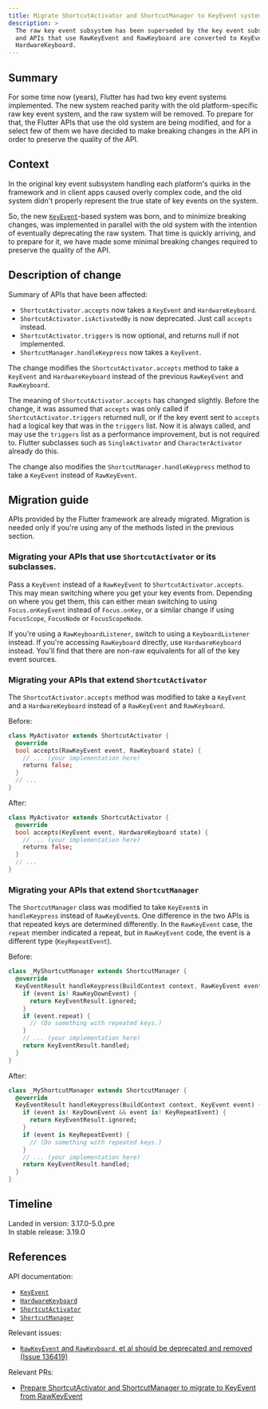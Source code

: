 ```yaml
---
title: Migrate ShortcutActivator and ShortcutManager to KeyEvent system
description: >
  The raw key event subsystem has been superseded by the key event subsystem,
  and APIs that use RawKeyEvent and RawKeyboard are converted to KeyEvent and
  HardwareKeyboard.
---
```


## Summary

For some time now (years), Flutter has had two key event systems implemented.
The new system reached parity with the old platform-specific raw key event
system, and the raw system will be removed. To prepare for that, the Flutter
APIs that use the old system are being modified, and for a select few of them we
have decided to make breaking changes in the API in order to preserve the
quality of the API.

## Context

In the original key event subsystem handling each platform's quirks in the
framework and in client apps caused overly complex code, and the old system
didn't properly represent the true state of key events on the system.

So, the new [`KeyEvent`][]-based system was born, and to minimize breaking
changes, was implemented in parallel with the old system with the intention of
eventually deprecating the raw system. That time is quickly arriving, and to
prepare for it, we have made some minimal breaking changes required to preserve
the quality of the API.

## Description of change

Summary of APIs that have been affected:

- `ShortcutActivator.accepts` now takes a `KeyEvent` and `HardwareKeyboard`.
- `ShortcutActivator.isActivatedBy` is now deprecated. Just call `accepts` instead.
- `ShortcutActivator.triggers` is now optional, and returns null if not implemented.
- `ShortcutManager.handleKeypress` now takes a `KeyEvent`.

The change modifies the `ShortcutActivator.accepts` method to take a `KeyEvent`
and `HardwareKeyboard` instead of the previous `RawKeyEvent` and `RawKeyboard`.

The meaning of `ShortcutActivator.accepts` has changed slightly. Before the
change, it was assumed that `accepts` was only called if
`ShortcutActivator.triggers` returned null, or if the key event sent to `accepts`
had a logical key that was in the `triggers` list. Now it is always called, and
may use the `triggers` list as a performance improvement, but is not required
to. Flutter subclasses such as `SingleActivator` and `CharacterActivator`
already do this.

The change also modifies the `ShortcutManager.handleKeypress` method to take a
`KeyEvent` instead of `RawKeyEvent`.

## Migration guide

APIs provided by the Flutter framework are already migrated. Migration is
needed only if you're using any of the methods listed in the previous section.

### Migrating your APIs that use `ShortcutActivator` or its subclasses.

Pass a `KeyEvent` instead of a `RawKeyEvent` to `ShortcutActivator.accepts`.
This may mean switching where you get your key events from. Depending on where
you get them, this can either mean switching to using `Focus.onKeyEvent` instead
of `Focus.onKey`, or a similar change if using `FocusScope`, `FocusNode` or
`FocusScopeNode`.

If you're using a `RawKeyboardListener`, switch to using a
`KeyboardListener` instead. If you're accessing `RawKeyboard` directly, use
`HardwareKeyboard` instead. You'll find that there are non-raw equivalents for
all of the key event sources.

### Migrating your APIs that extend `ShortcutActivator`

The `ShortcutActivator.accepts` method was modified to take a `KeyEvent` and a
`HardwareKeyboard` instead of a `RawKeyEvent` and `RawKeyboard`.

Before:

```dart
class MyActivator extends ShortcutActivator {
  @override
  bool accepts(RawKeyEvent event, RawKeyboard state) {
    // ... (your implementation here)
    returns false;
  }
  // ...
}
```

After:

```dart
class MyActivator extends ShortcutActivator {
  @override
  bool accepts(KeyEvent event, HardwareKeyboard state) {
    // ... (your implementation here)
    returns false;
  }
  // ...
}
```

### Migrating your APIs that extend `ShortcutManager`

The `ShortcutManager` class was modified to take `KeyEvent`s in `handleKeypress`
instead of `RawKeyEvent`s.  One difference in the two APIs is that repeated keys
are determined differently. In the `RawKeyEvent` case, the `repeat` member
indicated a repeat, but in `RawKeyEvent` code, the event is a different type
(`KeyRepeatEvent`).

Before:

```dart
class _MyShortcutManager extends ShortcutManager {
  @override
  KeyEventResult handleKeypress(BuildContext context, RawKeyEvent event) {
    if (event is! RawKeyDownEvent) {
      return KeyEventResult.ignored;
    }
    if (event.repeat) {
      // (Do something with repeated keys.)
    }
    // ... (your implementation here)
    return KeyEventResult.handled;
  }
}
```

After:

```dart
class _MyShortcutManager extends ShortcutManager {
  @override
  KeyEventResult handleKeypress(BuildContext context, KeyEvent event) {
    if (event is! KeyDownEvent && event is! KeyRepeatEvent) {
      return KeyEventResult.ignored;
    }
    if (event is KeyRepeatEvent) {
      // (Do something with repeated keys.)
    }
    // ... (your implementation here)
    return KeyEventResult.handled;
  }
}
```

## Timeline

Landed in version: 3.17.0-5.0.pre<br>
In stable release: 3.19.0

## References

API documentation:

* [`KeyEvent`][]
* [`HardwareKeyboard`][]
* [`ShortcutActivator`][]
* [`ShortcutManager`][]

Relevant issues:

* [`RawKeyEvent` and `RawKeyboard`, et al should be deprecated and removed (Issue 136419)][]

Relevant PRs:

* [Prepare ShortcutActivator and ShortcutManager to migrate to KeyEvent from RawKeyEvent][]

[`KeyEvent`]: {{site.api}}/flutter/services/KeyEvent-class.html
[`HardwareKeyboard`]: {{site.api}}/flutter/services/HardwareKeyboard-class.html
[`ShortcutActivator`]: {{site.api}}/flutter/widgets/ShortcutActivator-class.html
[`ShortcutManager`]: {{site.api}}/flutter/widgets/ShortcutManager-class.html
[`RawKeyEvent` and `RawKeyboard`, et al should be deprecated and removed (Issue 136419)]: {{site.repo.flutter}}/issues/136419
[Prepare ShortcutActivator and ShortcutManager to migrate to KeyEvent from RawKeyEvent]: {{site.repo.flutter}}/pull/136854
